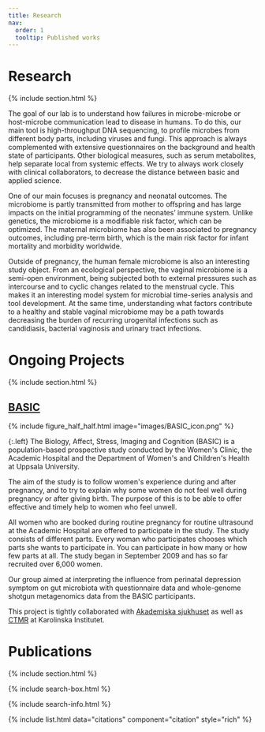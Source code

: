 ```yaml
---
title: Research
nav:
  order: 1
  tooltip: Published works
---
```


# <i class="fas fa-microscope"></i>Research

{% include section.html %}

The goal of our lab is to understand how failures in microbe-microbe or host-microbe communication lead to disease in humans. To do this, our main tool is high-throughput DNA sequencing, to profile microbes from different body parts, including viruses and fungi. This approach is always complemented with extensive questionnaires on the background and health state of participants. Other biological measures, such as serum metabolites, help separate local from systemic effects. We try to always work closely with clinical collaborators, to decrease the distance between basic and applied science.

One of our main focuses is pregnancy and neonatal outcomes. The microbiome is partly transmitted from mother to offspring and has large impacts on the initial programming of the neonates’ immune system. Unlike genetics, the microbiome is a modifiable risk factor, which can be optimized. The maternal microbiome has also been associated to pregnancy outcomes, including pre-term birth, which is the main risk factor for infant mortality and morbidity worldwide.

Outside of pregnancy, the human female microbiome is also an interesting study object. From an ecological perspective, the vaginal microbiome is a semi-open environment, being subjected both to external pressures such as intercourse and to cyclic changes related to the menstrual cycle. This makes it an interesting model system for microbial time-series analysis and tool development. At the same time, understanding what factors contribute to a healthy and stable vaginal microbiome may be a path towards decreasing the burden of recurring urogenital infections such as candidiasis, bacterial vaginosis and urinary tract infections.

# <i class="fas fa-microscope"></i>Ongoing Projects

{% include section.html %}
## [BASIC](https://www.basicstudie.se/)

{% include figure_half_half.html image="images/BASIC_icon.png" %}

{:.left}
The Biology, Affect, Stress, Imaging and Cognition (BASIC) is a population-based prospective study conducted by the Women's Clinic, the Academic Hospital and the Department of Women's and Children's Health at Uppsala University.  

The aim of the study is to follow women's experience during and after pregnancy, and to try to explain why some women do not feel well during pregnancy or after giving birth. The purpose of this is to be able to offer effective and timely help to women who feel unwell.

All women who are booked during routine pregnancy for routine ultrasound at the Academic Hospital are offered to participate in the study. The study consists of different parts. Every woman who participates chooses which parts she wants to participate in. You can participate in how many or how few parts at all. The study began in September 2009 and has so far recruited over 6,000 women.

Our group aimed at interpreting the influence from perinatal depression symptom on gut microbiota with questionnaire data and whole-genome shotgun metagenomics data from the BASIC participants.

This project is tightly collaborated with [Akademiska sjukhuset](https://www.akademiska.se/) as well as [CTMR](https://ki.se/en/mtc/centre-for-translational-microbiome-research-ctmr) at Karolinska Institutet.

# <i class="far fa-newspaper"></i>Publications

{% include section.html %}

{% include search-box.html %}

{% include search-info.html %}

{% include list.html data="citations" component="citation" style="rich" %}